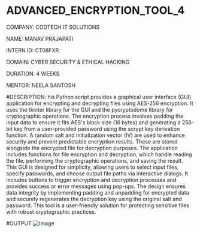 # ADVANCED_ENCRYPTION_TOOL_4
COMPANY: CODTECH IT SOLUTIONS

NAME: MANAV PRAJAPATI

INTERN ID: CT08FXR

DOMAIN: CYBER SECURITY & ETHICAL HACKING 

DURATION: 4 WEEKS

MENTOR: NEELA SANTOSH

#DESCRIPTION: his Python script provides a graphical user interface (GUI) application for encrypting and decrypting files using AES-256 encryption. It uses the tkinter library for the GUI and the pycryptodome library for cryptographic operations. The encryption process involves padding the input data to ensure it fits AES's block size (16 bytes) and generating a 256-bit key from a user-provided password using the scrypt key derivation function. A random salt and initialization vector (IV) are used to enhance security and prevent predictable encryption results. These are stored alongside the encrypted file for decryption purposes. The application includes functions for file encryption and decryption, which handle reading the file, performing the cryptographic operations, and saving the result. This GUI is designed for simplicity, allowing users to select input files, specify passwords, and choose output file paths via interactive dialogs. It includes buttons to trigger encryption and decryption processes and provides success or error messages using pop-ups. The design ensures data integrity by implementing padding and unpadding for encrypted data and securely regenerates the decryption key using the original salt and password. This tool is a user-friendly solution for protecting sensitive files with robust cryptographic practices.

#OUTPUT 
![Image](https://github.com/user-attachments/assets/e141b211-2f69-4f81-a07b-e2e3097b5254)
